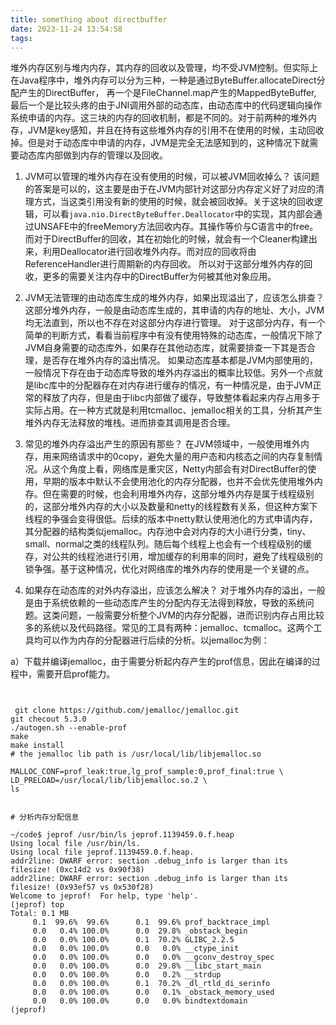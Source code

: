 ```yaml
---
title: something about directbuffer
date: 2023-11-24 13:54:58
tags:
---
```

堆外内存区别与堆内内存，其内存的回收以及管理，均不受JVM控制。但实际上在Java程序中，堆外内存可以分为三种，一种是通过ByteBuffer.allocateDirect分配产生的DirectBuffer， 再一个是FileChannel.map产生的MappedByteBuffer, 最后一个是比较头疼的由于JNI调用外部的动态库，由动态库中的代码逻辑向操作系统申请的内存。这三块的内存的回收机制，都是不同的。对于前两种的堆外内存，JVM是key感知，并且在持有这些堆外内存的引用不在使用的时候，主动回收掉。但是对于动态库中申请的内存，JVM是完全无法感知到的，这种情况下就需要动态库内部做到内存的管理以及回收。

1. JVM可以管理的堆外内存在没有使用的时候，可以被JVM回收掉么？ 
该问题的答案是可以的，这主要是由于在JVM内部针对这部分内存定义好了对应的清理方式，当这类引用没有新的使用的时候，就会被回收掉。关于这块的回收逻辑，可以看`java.nio.DirectByteBuffer.Deallocator`中的实现，其内部会通过UNSAFE中的freeMemory方法回收内存。其操作等价与C语言中的free。 而对于DirectBuffer的回收，其在初始化的时候，就会有一个Cleaner构建出来，利用Deallocator进行回收堆外内存。而对应的回收将由ReferenceHandler进行周期新的内存回收。 所以对于这部分堆外内存的回收，更多的需要关注内存中的DirectBuffer为何被其他对象应用。


2. JVM无法管理的由动态库生成的堆外内存，如果出现溢出了，应该怎么排查？ 
这部分堆外内存，一般是由动态库生成的，其申请的内存的地址、大小，JVM均无法直到，所以也不存在对这部分内存进行管理。 对于这部分内存，有一个简单的判断方式，看看当前程序中有没有使用特殊的动态库，一般情况下除了JVM自身需要的动态库外，如果存在其他动态库，就需要排查一下其是否合理，是否存在堆外内存的溢出情况。 如果动态库基本都是JVM内部使用的，一般情况下存在由于动态库导致的堆外内存溢出的概率比较低。另外一个点就是libc库中的分配器存在对内存进行缓存的情况，有一种情况是，由于JVM正常的释放了内存，但是由于libc内部做了缓存，导致整体看起来内存占用多于实际占用。在一种方式就是利用tcmalloc、jemalloc相关的工具，分析其产生堆外内存无法释放的堆栈。进而排查其调用是否合理。

3. 常见的堆外内存溢出产生的原因有那些？ 
在JVM领域中，一般使用堆外内存，用来网络请求中的0copy，避免大量的用户态和内核态之间的内存复制情况。从这个角度上看，网络库是重灾区，Netty内部会有对DirectBuffer的使用，早期的版本中默认不会使用池化的内存分配器，也并不会优先使用堆外内存。但在需要的时候，也会利用堆外内存，这部分堆外内存是属于线程级别的，这部分堆外内存的大小以及数量和netty的线程数有关系，但这种方案下线程的争强会变得很低。后续的版本中netty默认使用池化的方式申请内存，其分配器的结构类似jemalloc。内存池中会对内存的大小进行分类，tiny、small、normal之类的线程队列。随后每个线程上也会有一个线程级别的缓存，对公共的线程池进行引用，增加缓存的利用率的同时，避免了线程级别的锁争强。基于这种情况，优化对网络库的堆外内存的使用是一个关键的点。


4. 如果存在动态库的对外内存溢出，应该怎么解决？
对于堆外内存的溢出，一般是由于系统依赖的一些动态库产生的分配内存无法得到释放，导致的系统问题。这类问题，一般需要分析整个JVM的内存分配器，进而识别内存占用比较多的系统以及代码路径。常见的工具有两种：jemalloc、tcmalloc。这两个工具均可以作为内存的分配器进行后续的分析。以jemalloc为例：

a）下载并编译jemalloc，由于需要分析起内存产生的prof信息，因此在编译的过程中，需要开启prof能力。
```shell


 git clone https://github.com/jemalloc/jemalloc.git
git checout 5.3.0
./autogen.sh --enable-prof 
make
make install
# the jemalloc lib path is /usr/local/lib/libjemalloc.so

MALLOC_CONF=prof_leak:true,lg_prof_sample:0,prof_final:true \
LD_PRELOAD=/usr/local/lib/libjemalloc.so.2 \
ls


# 分析内存分配信息

~/code$ jeprof /usr/bin/ls jeprof.1139459.0.f.heap
Using local file /usr/bin/ls.
Using local file jeprof.1139459.0.f.heap.
addr2line: DWARF error: section .debug_info is larger than its filesize! (0xc14d2 vs 0x90f38)
addr2line: DWARF error: section .debug_info is larger than its filesize! (0x93ef57 vs 0x530f28)
Welcome to jeprof!  For help, type 'help'.
(jeprof) top
Total: 0.1 MB
     0.1  99.6%  99.6%      0.1  99.6% prof_backtrace_impl
     0.0   0.4% 100.0%      0.0  29.8% _obstack_begin
     0.0   0.0% 100.0%      0.1  70.2% GLIBC_2.2.5
     0.0   0.0% 100.0%      0.0   0.0% __ctype_init
     0.0   0.0% 100.0%      0.0   0.0% __gconv_destroy_spec
     0.0   0.0% 100.0%      0.0  29.8% __libc_start_main
     0.0   0.0% 100.0%      0.0   0.2% __strdup
     0.0   0.0% 100.0%      0.1  70.2% _dl_rtld_di_serinfo
     0.0   0.0% 100.0%      0.0   0.1% _obstack_memory_used
     0.0   0.0% 100.0%      0.0   0.0% bindtextdomain
(jeprof)


```



